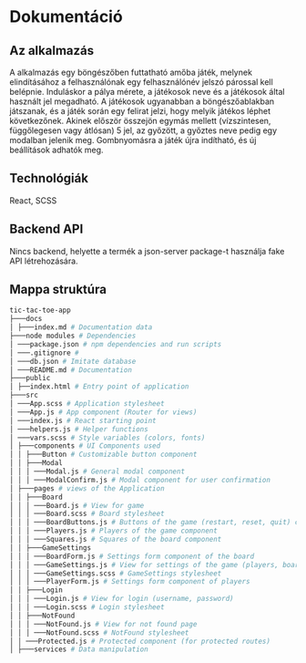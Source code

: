 # Dokumentáció

## Az alkalmazás

A alkalmazás egy böngészőben futtatható amőba játék, melynek elindításához a felhasználónak egy felhasználónév jelszó párossal
kell belépnie. Induláskor a pálya mérete, a játékosok neve és a játékosok által használt jel megadható. A játékosok ugyanabban a böngészőablakban játszanak, és a játék során egy felirat jelzi, hogy melyik játékos léphet következőnek. Akinek először összejön egymás mellett (vízszintesen, függőlegesen vagy átlósan) 5 jel, az győzött, a győztes neve pedig egy modalban jelenik meg. Gombnyomásra a játék újra indítható, és új beállítások adhatók meg.

## Technológiák

React, SCSS

## Backend API

Nincs backend, helyette a termék a json-server package-t használja fake API létrehozására.

## Mappa struktúra

```sh
tic-tac-toe-app
├───docs
│ ├───index.md # Documentation data
├───node modules # Dependencies
│ ───package.json # npm dependencies and run scripts
│ ───.gitignore #
│ ───db.json # Imitate database
│ ───README.md # Documentation
├───public
│ ├──index.html # Entry point of application
├───src
│ ───App.scss # Application stylesheet
│ ───App.js # App component (Router for views)
│ ───index.js # React starting point
│ ───helpers.js # Helper functions
│ ───vars.scss # Style variables (colors, fonts)
│ ├───components # UI Components used
│ │ ├───Button # Customizable button component
│ │ ├───Modal
│ │ │ ───Modal.js # General modal component
│ │ │ ───ModalConfirm.js # Modal component for user confirmation
│ ├───pages # views of the Application
│ │ ├───Board
│ │ │ ───Board.js # View for game
│ │ │ ───Board.scss # Board stylesheet
│ │ │ ───BoardButtons.js # Buttons of the game (restart, reset, quit) component
│ │ │ ───Players.js # Players of the game component
│ │ │ ───Squares.js # Squares of the board component
│ │ ├───GameSettings
│ │ │ ───BoardForm.js # Settings form component of the board
│ │ │ ───GameSettings.js # View for settings of the game (players, board)
│ │ │ ───GameSettings.scss # GameSettings stylesheet
│ │ │ ───PlayerForm.js # Settings form component of players
│ │ ├───Login
│ │ │ ───Login.js # View for login (username, password)
│ │ │ ───Login.scss # Login stylesheet
│ │ ├───NotFound
│ │ │ ───NotFound.js # View for not found page
│ │ │ ───NotFound.scss # NotFound stylesheet
│ │ ───Protected.js # Protected component (for protected routes)
│ ├───services # Data manipulation
```
